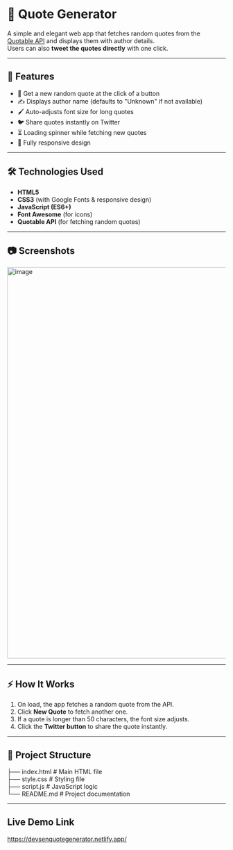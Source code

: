 # 📖 Quote Generator

A simple and elegant web app that fetches random quotes from the [Quotable API](https://api.quotable.io) and displays them with author details.  
Users can also **tweet the quotes directly** with one click.  

---

## 🚀 Features
- 🎲 Get a new random quote at the click of a button  
- ✍️ Displays author name (defaults to "Unknown" if not available)  
- 🖌️ Auto-adjusts font size for long quotes  
- 🐦 Share quotes instantly on Twitter  
- ⏳ Loading spinner while fetching new quotes  
- 📱 Fully responsive design  

---

## 🛠️ Technologies Used
- **HTML5**  
- **CSS3** (with Google Fonts & responsive design)  
- **JavaScript (ES6+)**  
- **Font Awesome** (for icons)  
- **Quotable API** (for fetching random quotes)  

---

## 📷 Screenshots
<img width="1440" height="900" alt="image" src="https://github.com/user-attachments/assets/6c4d97e2-66d9-4a86-9ae1-abbb367adbd8" />


---

## ⚡ How It Works
1. On load, the app fetches a random quote from the API.  
2. Click **New Quote** to fetch another one.  
3. If a quote is longer than 50 characters, the font size adjusts.  
4. Click the **Twitter button** to share the quote instantly.  

---

## 📂 Project Structure
├── index.html # Main HTML file<br>
├── style.css # Styling file<br>
├── script.js # JavaScript logic<br>
└── README.md # Project documentation<br>

---

## Live Demo Link
https://devsenquotegenerator.netlify.app/
